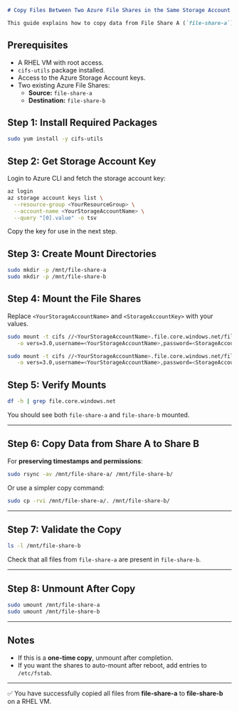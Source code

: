 
````markdown
# Copy Files Between Two Azure File Shares in the Same Storage Account using (RHEL VM)

This guide explains how to copy data from File Share A (`file-share-a`) to File Share B (`file-share-b`) within the same Azure Storage Account by mounting both shares on a RHEL VM.
````

## Prerequisites

- A RHEL VM with root access.
- `cifs-utils` package installed.
- Access to the Azure Storage Account keys.
- Two existing Azure File Shares:  
  - **Source:** `file-share-a`  
  - **Destination:** `file-share-b`  

## Step 1: Install Required Packages

```bash
sudo yum install -y cifs-utils
````

## Step 2: Get Storage Account Key

Login to Azure CLI and fetch the storage account key:

```bash
az login
az storage account keys list \
  --resource-group <YourResourceGroup> \
  --account-name <YourStorageAccountName> \
  --query "[0].value" -o tsv
```

Copy the key for use in the next step.


## Step 3: Create Mount Directories

```bash
sudo mkdir -p /mnt/file-share-a
sudo mkdir -p /mnt/file-share-b
```


## Step 4: Mount the File Shares

Replace `<YourStorageAccountName>` and `<StorageAccountKey>` with your values.

```bash
sudo mount -t cifs //<YourStorageAccountName>.file.core.windows.net/file-share-a /mnt/file-share-a \
   -o vers=3.0,username=<YourStorageAccountName>,password=<StorageAccountKey>,dir_mode=0777,file_mode=0777,serverino

sudo mount -t cifs //<YourStorageAccountName>.file.core.windows.net/file-share-b /mnt/file-share-b \
   -o vers=3.0,username=<YourStorageAccountName>,password=<StorageAccountKey>,dir_mode=0777,file_mode=0777,serverino
```


## Step 5: Verify Mounts

```bash
df -h | grep file.core.windows.net
```

You should see both `file-share-a` and `file-share-b` mounted.

---

## Step 6: Copy Data from Share A to Share B

For **preserving timestamps and permissions**:

```bash
sudo rsync -av /mnt/file-share-a/ /mnt/file-share-b/
```

Or use a simpler copy command:

```bash
sudo cp -rvi /mnt/file-share-a/. /mnt/file-share-b/
```

---

## Step 7: Validate the Copy

```bash
ls -l /mnt/file-share-b
```

Check that all files from `file-share-a` are present in `file-share-b`.

---

## Step 8: Unmount After Copy

```bash
sudo umount /mnt/file-share-a
sudo umount /mnt/file-share-b
```

---

## Notes

* If this is a **one-time copy**, unmount after completion.
* If you want the shares to auto-mount after reboot, add entries to `/etc/fstab`.

---

✅ You have successfully copied all files from **file-share-a** to **file-share-b** on a RHEL VM.


